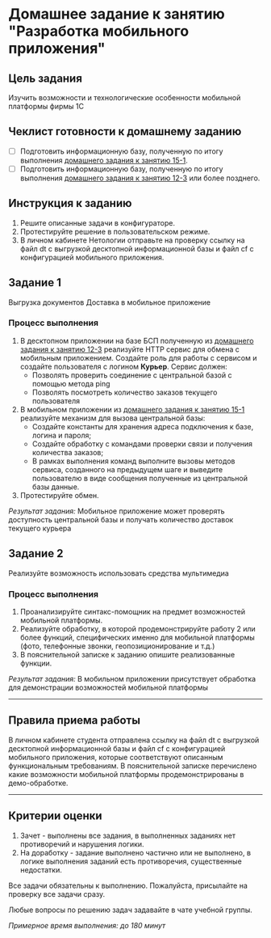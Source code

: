 # Домашнее задание к занятию "Разработка мобильного приложения"

## Цель задания

Изучить возможности и технологические особенности мобильной платформы фирмы 1С

## Чеклист готовности к домашнему заданию

- [ ] Подготовить информационную базу, полученную по итогу выполнения [домашнего задания к занятию 15-1](homework-15-1.md).
- [ ] Подготовить информационную базу, полученную по итогу выполнения [домашнего задания к занятию 12-3](../BSP/homework-12-3.md) или более позднего.

## Инструкция к заданию

1. Решите описанные задачи в конфигураторе.
2. Протестируйте решение в пользовательском режиме.
3. В личном кабинете Нетологии отправьте на проверку ссылку на файл dt с выгрузкой десктопной информационной базы и файл cf с конфигурацией мобильного приложения.

## Задание 1

Выгрузка документов Доставка в мобильное приложение

### Процесс выполнения
1. В десктопном приложении на базе БСП полученную из [домашнего задания к занятию 12-3](../BSP/homework-12-3.md) реализуйте HTTP сервис для обмена с мобильным приложением. Создайте роль для работы с сервисом и создайте пользователя с логином **Курьер**. Сервис должен:
    - Позволять проверить соединение с центральной базой с помощью метода ping
    - Позволять посмотреть количество заказов текущего пользователя
2. В мобильном приложении из [домашнего задания к занятию 15-1](homework-15-1.md) реализуйте механизм для вызова центральной базы:
    - Создайте константы для хранения адреса подключения к базе, логина и пароля;
    - Создайте обработку с командами проверки связи и получения количества заказов;
    - В рамках выполнения команд выполните вызовы методов сервиса, созданного на предыдущем шаге и выведите пользователю в виде сообщения полученные из центральной базы данные.
3. Протестируйте обмен.

*Результат задания:* 
Мобильное приложение может проверять доступность центральной базы и получать количество доставок текущего курьера

## Задание 2

Реализуйте возможность использовать средства мультимедиа

### Процесс выполнения
1. Проанализируйте синтакс-помощник на предмет возможностей мобильной платформы.
2. Реализуйте обработку, в которой продемонстрируйте работу 2 или более функций, специфических именно для мобильной платформы (фото, телефонные звонки, геопозиционирование и т.д.)
3. В пояснительной записке к заданию опишите реализованные функции.
 
*Результат задания:* 
В мобильном приложении присутствует обработка для демонстрации возможностей мобильной платформы

------

## Правила приема работы

В личном кабинете студента отправлена ссылку на файл dt с выгрузкой десктопной информационной базы и файл cf с конфигурацией мобильного приложения, которые соответствуют описанным функциональным требованиям. В пояснительной записке перечислено какие возможности мобильной платформы продемонстрированы в демо-обработке.

------
## Критерии оценки

1. Зачет - выполнены все задания, в выполненных заданиях нет противоречий и нарушения логики. 
2. На доработку - задание выполнено частично или не выполнено, в логике выполнения заданий есть противоречия, существенные недостатки.

Все задачи обязательны к выполнению. Пожалуйста, присылайте на проверку все задачи сразу.

Любые вопросы по решению задач задавайте в чате учебной группы.

*Примерное время выполнения: до 180 минут*
